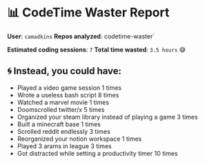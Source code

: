 # 📊 CodeTime Waster Report

**User**: `camadkins`
**Repos analyzed**: codetime-waster`

**Estimated coding sessions**: `7`
**Total time wasted**: `3.5 hours` 😅

## 🌀 Instead, you could have:

- Played a video game session 1 times
- Wrote a useless bash script 8 times
- Watched a marvel movie 1 times
- Doomscrolled twitter/x 5 times
- Organized your steam library instead of playing a game 3 times
- Built a minecraft base 1 times
- Scrolled reddit endlessly 3 times
- Reorganized your notion workspace 1 times
- Played 3 arams in league 3 times
- Got distracted while setting a productivity timer 10 times
